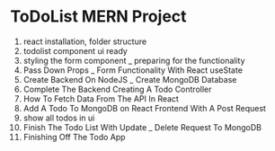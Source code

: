 # ToDoList MERN Project
1. react installation, folder structure
2. todolist component ui ready
3. styling the form component _ preparing for the functionality
4. Pass Down Props _ Form Functionality With React useState
5. Create Backend On NodeJS _ Create MongoDB Database
6. Complete The Backend Creating A Todo Controller
7. How To Fetch Data From The API In React
8. Add A Todo To MongoDB on React Frontend With A Post Request
9. show all todos in ui
10. Finish The Todo List With Update _ Delete Request To MongoDB
11. Finishing Off The Todo App